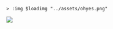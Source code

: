 ```
> :img $loadimg "../assets/ohyes.png"
```


![](img_noentry-img/e66b70cae5b1b3df4bae3afa03f7ee7e-img.png)

